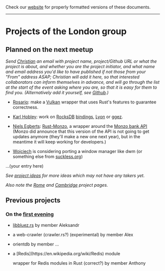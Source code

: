 Check our [website](http://rustaceans.uk/) for
properly formatted versions of these documents.

---

# Projects of the London group

## Planned on the next meetup

*Send [Christian](mailto:chrjae@gmail.com) an email with project name, project/Github URL or what the project is about, and whether you are the project initiator, and what name and email address you'd like to have published if not those from your "From" address ASAP; Christian will add it here, so that interested collaborators can inform themselves in advance, and will go through the list at the start of the event asking where you are, so that it is easy for them to find you. (Alternatively add it yourself, see [Github](../Github.md).)*

* [Rosario](https://github.com/veganpower): make a [Vulkan](https://www.khronos.org/vulkan/) wrapper that uses Rust's features to guarantee correctness.

* [Karl Hobley](https://github.com/kaedroho): work on [RocksDB](https://en.wikipedia.org/wiki/RocksDB) [bindings](https://github.com/spacejam/rust-rocksdb), [Lyon](https://github.com/nical/lyon) or [ggez](https://github.com/ggez/ggez).

* [Niels Egberts](https://github.com/nielsegberts/): [Rust-Monzo](https://github.com/nielsegberts/rust-monzo), a wrapper around the [Monzo bank API](https://duckduckgo.com/html/?q=Monzo%20api) (Monzo did announce that this version of the API is not going to get updates anymore (they'll make a new one next year), but in the meantime it will keep working for developers.)

* [Wojciech](https://www.meetup.com/Rust-London-User-Group/members/230502258/) is considering porting a window manager like dwm (or something else from [suckless.org](https://en.wikipedia.org/wiki/Suckless.org))

...(your entry here)

*See [project ideas](../Project_ideas.md) for more ideas which may not have any takers yet.*

*Also note the [Rome](../Rome/Projects.md) and [Cambridge](../Cambridge/Projects.md) project pages.*

## Previous projects

### On the [first evening](past_events/evening-1.md)

* [libbluez.rs](http://github.com/khvzak/libbluez-rs) by member
  Aleksandr

* a web-crawler (crawler.rs?) <!--(url XXX)--> (experimental) by member Alex

* orientdb by member ...<!--XXX-->

* <!--XXX project name and URL?-->a [Redis](https://en.wikipedia.org/wiki/Redis) module
  wrapper for Redis modules in Rust (correct?) by member Anthony

